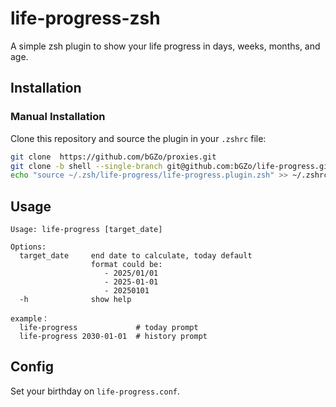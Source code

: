 # life-progress-zsh

A simple zsh plugin to show your life progress in days, weeks, months, and age.

## Installation

### Manual Installation

Clone this repository and source the plugin in your `.zshrc` file:

```bash
git clone  https://github.com/bGZo/proxies.git
git clone -b shell --single-branch git@github.com:bGZo/life-progress.git ~/.zsh/life-progress
echo "source ~/.zsh/life-progress/life-progress.plugin.zsh" >> ~/.zshrc
```

## Usage

```shell
Usage: life-progress [target_date]

Options:
  target_date     end date to calculate, today default
                  format could be:
                     - 2025/01/01
                     - 2025-01-01
                     - 20250101
  -h              show help

example：
  life-progress             # today prompt
  life-progress 2030-01-01  # history prompt
```

## Config

Set your birthday on `life-progress.conf`.


